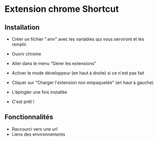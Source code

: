 # Extension chrome Shortcut

## Installation

- Créer un fichier ".env" avec les variables qui vous serviront et les remplir.

- Ouvrir chrome
- Aller dans le menu "Gérer les extensions"
- Activer le mode développeur (en haut à droite) si ce n'est pas fait
- Cliquer sur "Charger l'extension non empaquetée" (en haut à gauche)

- L'épingler une fois installée
- C'est prêt !

## Fonctionnalités

- Raccourci vers une url
- Liens des environnements
